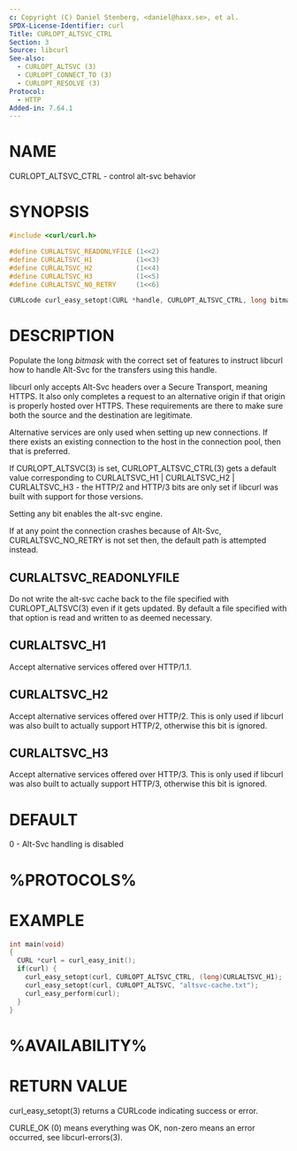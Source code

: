```yaml
---
c: Copyright (C) Daniel Stenberg, <daniel@haxx.se>, et al.
SPDX-License-Identifier: curl
Title: CURLOPT_ALTSVC_CTRL
Section: 3
Source: libcurl
See-also:
  - CURLOPT_ALTSVC (3)
  - CURLOPT_CONNECT_TO (3)
  - CURLOPT_RESOLVE (3)
Protocol:
  - HTTP
Added-in: 7.64.1
---
```


# NAME

CURLOPT_ALTSVC_CTRL - control alt-svc behavior

# SYNOPSIS

~~~c
#include <curl/curl.h>

#define CURLALTSVC_READONLYFILE (1<<2)
#define CURLALTSVC_H1           (1<<3)
#define CURLALTSVC_H2           (1<<4)
#define CURLALTSVC_H3           (1<<5)
#define CURLALTSVC_NO_RETRY     (1<<6)

CURLcode curl_easy_setopt(CURL *handle, CURLOPT_ALTSVC_CTRL, long bitmask);
~~~

# DESCRIPTION

Populate the long *bitmask* with the correct set of features to instruct
libcurl how to handle Alt-Svc for the transfers using this handle.

libcurl only accepts Alt-Svc headers over a Secure Transport, meaning
HTTPS. It also only completes a request to an alternative origin if that
origin is properly hosted over HTTPS. These requirements are there to make
sure both the source and the destination are legitimate.

Alternative services are only used when setting up new connections. If there
exists an existing connection to the host in the connection pool, then that is
preferred.

If CURLOPT_ALTSVC(3) is set, CURLOPT_ALTSVC_CTRL(3) gets a default value
corresponding to CURLALTSVC_H1 | CURLALTSVC_H2 | CURLALTSVC_H3 - the HTTP/2
and HTTP/3 bits are only set if libcurl was built with support for those
versions.

Setting any bit enables the alt-svc engine.

If at any point the connection crashes because of Alt-Svc,
CURLALTSVC_NO_RETRY is not set then,
the default path is attempted instead.

## CURLALTSVC_READONLYFILE

Do not write the alt-svc cache back to the file specified with
CURLOPT_ALTSVC(3) even if it gets updated. By default a file specified
with that option is read and written to as deemed necessary.

## CURLALTSVC_H1

Accept alternative services offered over HTTP/1.1.

## CURLALTSVC_H2

Accept alternative services offered over HTTP/2. This is only used if libcurl
was also built to actually support HTTP/2, otherwise this bit is ignored.

## CURLALTSVC_H3

Accept alternative services offered over HTTP/3. This is only used if libcurl
was also built to actually support HTTP/3, otherwise this bit is ignored.

# DEFAULT

0 - Alt-Svc handling is disabled

# %PROTOCOLS%

# EXAMPLE

~~~c
int main(void)
{
  CURL *curl = curl_easy_init();
  if(curl) {
    curl_easy_setopt(curl, CURLOPT_ALTSVC_CTRL, (long)CURLALTSVC_H1);
    curl_easy_setopt(curl, CURLOPT_ALTSVC, "altsvc-cache.txt");
    curl_easy_perform(curl);
  }
}
~~~

# %AVAILABILITY%

# RETURN VALUE

curl_easy_setopt(3) returns a CURLcode indicating success or error.

CURLE_OK (0) means everything was OK, non-zero means an error occurred, see
libcurl-errors(3).
